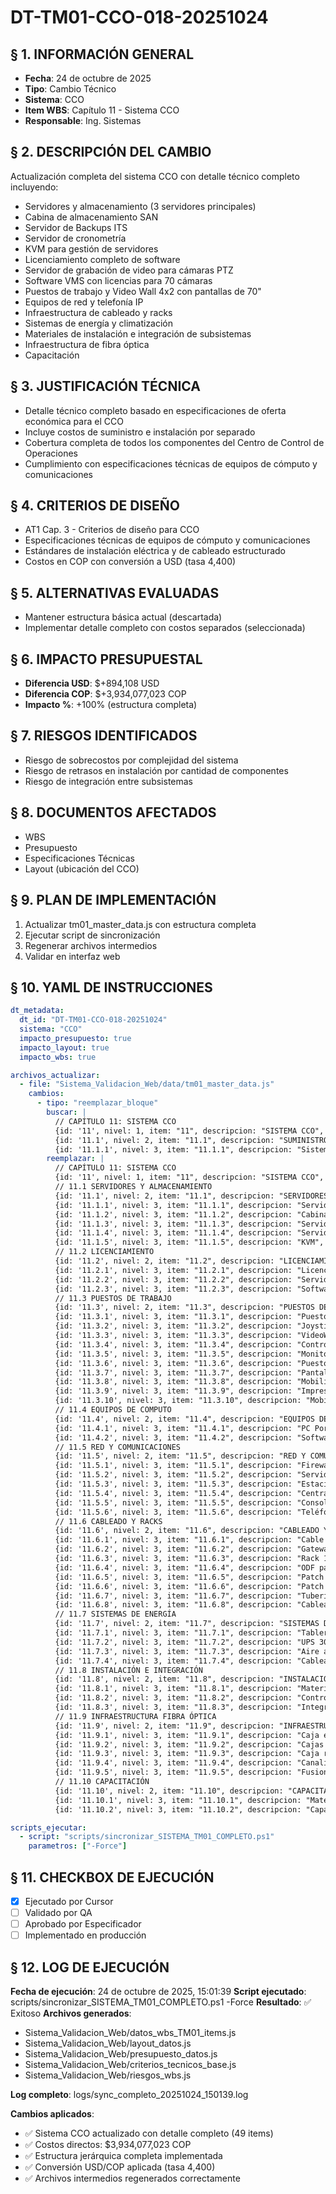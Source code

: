 # DT-TM01-CCO-018-20251024

## § 1. INFORMACIÓN GENERAL
- **Fecha**: 24 de octubre de 2025
- **Tipo**: Cambio Técnico
- **Sistema**: CCO
- **Item WBS**: Capítulo 11 - Sistema CCO
- **Responsable**: Ing. Sistemas

## § 2. DESCRIPCIÓN DEL CAMBIO
Actualización completa del sistema CCO con detalle técnico completo incluyendo:
- Servidores y almacenamiento (3 servidores principales)
- Cabina de almacenamiento SAN
- Servidor de Backups ITS
- Servidor de cronometría
- KVM para gestión de servidores
- Licenciamiento completo de software
- Servidor de grabación de video para cámaras PTZ
- Software VMS con licencias para 70 cámaras
- Puestos de trabajo y Video Wall 4x2 con pantallas de 70"
- Equipos de red y telefonía IP
- Infraestructura de cableado y racks
- Sistemas de energía y climatización
- Materiales de instalación e integración de subsistemas
- Infraestructura de fibra óptica
- Capacitación

## § 3. JUSTIFICACIÓN TÉCNICA
- Detalle técnico completo basado en especificaciones de oferta económica para el CCO
- Incluye costos de suministro e instalación por separado
- Cobertura completa de todos los componentes del Centro de Control de Operaciones
- Cumplimiento con especificaciones técnicas de equipos de cómputo y comunicaciones

## § 4. CRITERIOS DE DISEÑO
- AT1 Cap. 3 - Criterios de diseño para CCO
- Especificaciones técnicas de equipos de cómputo y comunicaciones
- Estándares de instalación eléctrica y de cableado estructurado
- Costos en COP con conversión a USD (tasa 4,400)

## § 5. ALTERNATIVAS EVALUADAS
- Mantener estructura básica actual (descartada)
- Implementar detalle completo con costos separados (seleccionada)

## § 6. IMPACTO PRESUPUESTAL
- **Diferencia USD**: $+894,108 USD
- **Diferencia COP**: $+3,934,077,023 COP
- **Impacto %**: +100% (estructura completa)

## § 7. RIESGOS IDENTIFICADOS
- Riesgo de sobrecostos por complejidad del sistema
- Riesgo de retrasos en instalación por cantidad de componentes
- Riesgo de integración entre subsistemas

## § 8. DOCUMENTOS AFECTADOS
- WBS
- Presupuesto
- Especificaciones Técnicas
- Layout (ubicación del CCO)

## § 9. PLAN DE IMPLEMENTACIÓN
1. Actualizar tm01_master_data.js con estructura completa
2. Ejecutar script de sincronización
3. Regenerar archivos intermedios
4. Validar en interfaz web

## § 10. YAML DE INSTRUCCIONES
```yaml
dt_metadata:
  dt_id: "DT-TM01-CCO-018-20251024"
  sistema: "CCO"
  impacto_presupuesto: true
  impacto_layout: true
  impacto_wbs: true

archivos_actualizar:
  - file: "Sistema_Validacion_Web/data/tm01_master_data.js"
    cambios:
      - tipo: "reemplazar_bloque"
        buscar: |
          // CAPÍTULO 11: SISTEMA CCO
          {id: '11', nivel: 1, item: "11", descripcion: "SISTEMA CCO", sistema: "CCO", tipo: "capitulo"},
          {id: '11.1', nivel: 2, item: "11.1", descripcion: "SUMINISTROS CCO", sistema: "CCO", tipo: "subcapitulo"},
          {id: '11.1.1', nivel: 3, item: "11.1.1", descripcion: "Sistema completo CCO", sistema: "CCO", cantidad: "1", unidad: "CCO", tipo: "item", criterio: "AT1 Cap. 3", vu: "1,165,000", vuCOP: "5,126,000,000", total: "1,165,000", totalCOP: "5,126,000,000"},
        reemplazar: |
          // CAPÍTULO 11: SISTEMA CCO
          {id: '11', nivel: 1, item: "11", descripcion: "SISTEMA CCO", sistema: "CCO", tipo: "capitulo"},
          // 11.1 SERVIDORES Y ALMACENAMIENTO
          {id: '11.1', nivel: 2, item: "11.1", descripcion: "SERVIDORES Y ALMACENAMIENTO", sistema: "CCO", tipo: "subcapitulo"},
          {id: '11.1.1', nivel: 3, item: "11.1.1", descripcion: "Servidores", sistema: "CCO", cantidad: "3", unidad: "UND", tipo: "item", criterio: "Servidores principales", vu: "62,835", vuCOP: "276,476,873", total: "204,951", totalCOP: "901,784,610"},
          {id: '11.1.2', nivel: 3, item: "11.1.2", descripcion: "Cabina de almacenamiento", sistema: "CCO", cantidad: "1", unidad: "UND", tipo: "item", criterio: "SAN 10TB", vu: "25,112", vuCOP: "110,495,546", total: "25,112", totalCOP: "110,495,546"},
          {id: '11.1.3', nivel: 3, item: "11.1.3", descripcion: "Servidor de Backups ITS", sistema: "CCO", cantidad: "1", unidad: "UND", tipo: "item", criterio: "Respaldo datos", vu: "14,772", vuCOP: "64,997,379", total: "14,772", totalCOP: "64,997,379"},
          {id: '11.1.4', nivel: 3, item: "11.1.4", descripcion: "Servidor de cronometría", sistema: "CCO", cantidad: "1", unidad: "UND", tipo: "item", criterio: "Sincronización tiempo", vu: "9,058", vuCOP: "39,852,668", total: "14,539", totalCOP: "63,970,665"},
          {id: '11.1.5', nivel: 3, item: "11.1.5", descripcion: "KVM", sistema: "CCO", cantidad: "1", unidad: "UND", tipo: "item", criterio: "Gestión servidores", vu: "4,255", vuCOP: "18,722,734", total: "4,957", totalCOP: "21,815,065"},
          // 11.2 LICENCIAMIENTO
          {id: '11.2', nivel: 2, item: "11.2", descripcion: "LICENCIAMIENTO", sistema: "CCO", tipo: "subcapitulo"},
          {id: '11.2.1', nivel: 3, item: "11.2.1", descripcion: "Licenciamiento general", sistema: "CCO", cantidad: "1", unidad: "GLB", tipo: "item", criterio: "Licencias por Tags", vu: "154,018", vuCOP: "677,679,315", total: "154,018", totalCOP: "677,679,315"},
          {id: '11.2.2', nivel: 3, item: "11.2.2", descripcion: "Servidor grabación video PTZ", sistema: "CCO", cantidad: "1", unidad: "UND", tipo: "item", criterio: "50TB capacidad", vu: "19,172", vuCOP: "84,358,292", total: "19,172", totalCOP: "84,358,292"},
          {id: '11.2.3', nivel: 3, item: "11.2.3", descripcion: "Software VMS para 70 cámaras PTZ", sistema: "CCO", cantidad: "1", unidad: "UND", tipo: "item", criterio: "Gestión video", vu: "12,831", vuCOP: "56,458,000", total: "12,831", totalCOP: "56,458,000"},
          // 11.3 PUESTOS DE TRABAJO
          {id: '11.3', nivel: 2, item: "11.3", descripcion: "PUESTOS DE TRABAJO", sistema: "CCO", tipo: "subcapitulo"},
          {id: '11.3.1', nivel: 3, item: "11.3.1", descripcion: "Puesto de trabajo VMS", sistema: "CCO", cantidad: "1", unidad: "UND", tipo: "item", criterio: "Estación VMS", vu: "6,456", vuCOP: "28,405,693", total: "6,608", totalCOP: "29,077,834"},
          {id: '11.3.2', nivel: 3, item: "11.3.2", descripcion: "Joystick", sistema: "CCO", cantidad: "1", unidad: "UND", tipo: "item", criterio: "Control PTZ", vu: "1,571", vuCOP: "6,916,220", total: "1,571", totalCOP: "6,916,220"},
          {id: '11.3.3', nivel: 3, item: "11.3.3", descripcion: "VideoWall 4x2 pantallas 70\"", sistema: "CCO", cantidad: "1", unidad: "UND", tipo: "item", criterio: "VideoWall LCD", vu: "21,694", vuCOP: "95,452,998", total: "22,239", totalCOP: "97,851,196"},
          {id: '11.3.4', nivel: 3, item: "11.3.4", descripcion: "Controlador Video Wall", sistema: "CCO", cantidad: "1", unidad: "UND", tipo: "item", criterio: "Control VideoWall", vu: "17,828", vuCOP: "78,445,981", total: "18,131", totalCOP: "79,774,839"},
          {id: '11.3.5', nivel: 3, item: "11.3.5", descripcion: "Monitor 55\" sala de crisis", sistema: "CCO", cantidad: "1", unidad: "UND", tipo: "item", criterio: "Monitor crisis", vu: "6,329", vuCOP: "27,850,000", total: "6,329", totalCOP: "27,850,000"},
          {id: '11.3.6', nivel: 3, item: "11.3.6", descripcion: "Puestos operador + Jefe ITS", sistema: "CCO", cantidad: "4", unidad: "UND", tipo: "item", criterio: "Estaciones operación", vu: "6,456", vuCOP: "28,405,693", total: "26,434", totalCOP: "116,311,335"},
          {id: '11.3.7', nivel: 3, item: "11.3.7", descripcion: "Pantallas 21\" operadores + KVM", sistema: "CCO", cantidad: "9", unidad: "UND", tipo: "item", criterio: "Monitores operación", vu: "2,770", vuCOP: "12,189,721", total: "25,483", totalCOP: "112,127,574"},
          {id: '11.3.8', nivel: 3, item: "11.3.8", descripcion: "Mobiliario puestos operador", sistema: "CCO", cantidad: "6", unidad: "UND", tipo: "item", criterio: "Mesa + Silla", vu: "1,123", vuCOP: "4,942,577", total: "24,340", totalCOP: "107,098,186"},
          {id: '11.3.9', nivel: 3, item: "11.3.9", descripcion: "Impresora a color", sistema: "CCO", cantidad: "1", unidad: "UND", tipo: "item", criterio: "Impresión color", vu: "1,129", vuCOP: "4,968,343", total: "1,304", totalCOP: "5,736,624"},
          {id: '11.3.10', nivel: 3, item: "11.3.10", descripcion: "Mobiliario impresora", sistema: "CCO", cantidad: "1", unidad: "UND", tipo: "item", criterio: "Mobiliario impresora", vu: "666", vuCOP: "2,931,900", total: "911", totalCOP: "4,007,493"},
          // 11.4 EQUIPOS DE COMPUTO
          {id: '11.4', nivel: 2, item: "11.4", descripcion: "EQUIPOS DE COMPUTO", sistema: "CCO", tipo: "subcapitulo"},
          {id: '11.4.1', nivel: 3, item: "11.4.1", descripcion: "PC Portátil trabajo pesado", sistema: "CCO", cantidad: "1", unidad: "UND", tipo: "item", criterio: "Escritorio remoto", vu: "6,175", vuCOP: "27,170,625", total: "6,175", totalCOP: "27,170,625"},
          {id: '11.4.2', nivel: 3, item: "11.4.2", descripcion: "Software y licencia SCADA portátil", sistema: "CCO", cantidad: "1", unidad: "UND", tipo: "item", criterio: "SCADA móvil", vu: "39,521", vuCOP: "173,892,000", total: "39,521", totalCOP: "173,892,000"},
          // 11.5 RED Y COMUNICACIONES
          {id: '11.5', nivel: 2, item: "11.5", descripcion: "RED Y COMUNICACIONES", sistema: "CCO", tipo: "subcapitulo"},
          {id: '11.5.1', nivel: 3, item: "11.5.1", descripcion: "Firewall", sistema: "CCO", cantidad: "2", unidad: "UND", tipo: "item", criterio: "Seguridad red", vu: "8,039", vuCOP: "35,374,700", total: "16,079", totalCOP: "70,749,400"},
          {id: '11.5.2', nivel: 3, item: "11.5.2", descripcion: "Servidor SOS", sistema: "CCO", cantidad: "1", unidad: "UND", tipo: "item", criterio: "Servidor SOS", vu: "23,909", vuCOP: "105,202,391", total: "23,909", totalCOP: "105,202,391"},
          {id: '11.5.3', nivel: 3, item: "11.5.3", descripcion: "Estación operador SOS", sistema: "CCO", cantidad: "1", unidad: "UND", tipo: "item", criterio: "Estación SOS", vu: "3,972", vuCOP: "17,478,301", total: "3,972", totalCOP: "17,478,301"},
          {id: '11.5.4', nivel: 3, item: "11.5.4", descripcion: "Central IP", sistema: "CCO", cantidad: "1", unidad: "UND", tipo: "item", criterio: "Telefonía IP", vu: "3,096", vuCOP: "13,624,846", total: "3,402", totalCOP: "14,969,337"},
          {id: '11.5.5', nivel: 3, item: "11.5.5", descripcion: "Consola central IP", sistema: "CCO", cantidad: "1", unidad: "UND", tipo: "item", criterio: "Consola telefonía", vu: "366", vuCOP: "1,611,415", total: "2,841", totalCOP: "12,502,248"},
          {id: '11.5.6', nivel: 3, item: "11.5.6", descripcion: "Teléfonos IP", sistema: "CCO", cantidad: "20", unidad: "UND", tipo: "item", criterio: "Teléfonos VoIP", vu: "126", vuCOP: "555,938", total: "2,527", totalCOP: "11,118,755"},
          // 11.6 CABLEADO Y RACKS
          {id: '11.6', nivel: 2, item: "11.6", descripcion: "CABLEADO Y RACKS", sistema: "CCO", tipo: "subcapitulo"},
          {id: '11.6.1', nivel: 3, item: "11.6.1", descripcion: "Cable UTP Cat 6", sistema: "CCO", cantidad: "800", unidad: "ML", tipo: "item", criterio: "Cableado datos", vu: "1.59", vuCOP: "7,003", total: "4,142", totalCOP: "18,226,639"},
          {id: '11.6.2', nivel: 3, item: "11.6.2", descripcion: "Gateway GSM 4 vías", sistema: "CCO", cantidad: "1", unidad: "UND", tipo: "item", criterio: "Comunicación GSM", vu: "1,423", vuCOP: "6,261,297", total: "1,640", totalCOP: "7,218,200"},
          {id: '11.6.3', nivel: 3, item: "11.6.3", descripcion: "Rack 19\" 42U", sistema: "CCO", cantidad: "3", unidad: "UND", tipo: "item", criterio: "Infraestructura TI", vu: "1,277", vuCOP: "5,618,377", total: "4,121", totalCOP: "18,136,037"},
          {id: '11.6.4', nivel: 3, item: "11.6.4", descripcion: "ODF para 48 fibras", sistema: "CCO", cantidad: "3", unidad: "UND", tipo: "item", criterio: "Distribución fibra", vu: "110", vuCOP: "485,000", total: "330", totalCOP: "1,455,000"},
          {id: '11.6.5', nivel: 3, item: "11.6.5", descripcion: "Patch Panel", sistema: "CCO", cantidad: "3", unidad: "UND", tipo: "item", criterio: "Distribución datos", vu: "203", vuCOP: "893,000", total: "608", totalCOP: "2,679,000"},
          {id: '11.6.6', nivel: 3, item: "11.6.6", descripcion: "Patch Cord fibra óptica", sistema: "CCO", cantidad: "48", unidad: "UND", tipo: "item", criterio: "Conexión fibra", vu: "7", vuCOP: "31,385", total: "687", totalCOP: "3,023,467"},
          {id: '11.6.7', nivel: 3, item: "11.6.7", descripcion: "Tubería IMC 3/4\"", sistema: "CCO", cantidad: "18", unidad: "ML", tipo: "item", criterio: "Canalización", vu: "17.41", vuCOP: "76,579", total: "313", totalCOP: "1,378,424"},
          {id: '11.6.8', nivel: 3, item: "11.6.8", descripcion: "Cableado 3x10 Energía", sistema: "CCO", cantidad: "20", unidad: "ML", tipo: "item", criterio: "Cableado energía", vu: "2,900", vuCOP: "12,759,480", total: "82,443", totalCOP: "362,748,940"},
          // 11.7 SISTEMAS DE ENERGÍA
          {id: '11.7', nivel: 2, item: "11.7", descripcion: "SISTEMAS DE ENERGÍA", sistema: "CCO", tipo: "subcapitulo"},
          {id: '11.7.1', nivel: 3, item: "11.7.1", descripcion: "Tablero de energía", sistema: "CCO", cantidad: "1", unidad: "UND", tipo: "item", criterio: "Interruptores monopolares", vu: "1,923", vuCOP: "8,461,488", total: "2,387", totalCOP: "10,505,116"},
          {id: '11.7.2', nivel: 3, item: "11.7.2", descripcion: "UPS 30 KVA bifásica", sistema: "CCO", cantidad: "1", unidad: "UND", tipo: "item", criterio: "Respaldo energético", vu: "16,011", vuCOP: "70,450,000", total: "16,866", totalCOP: "74,210,000"},
          {id: '11.7.3', nivel: 3, item: "11.7.3", descripcion: "Aire acondicionado", sistema: "CCO", cantidad: "1", unidad: "UND", tipo: "item", criterio: "Climatización", vu: "7,238", vuCOP: "31,845,800", total: "8,460", totalCOP: "37,223,767"},
          {id: '11.7.4', nivel: 3, item: "11.7.4", descripcion: "Cableado energía aire acondicionado", sistema: "CCO", cantidad: "1", unidad: "GLB", tipo: "item", criterio: "Cableado climatización", vu: "1,420", vuCOP: "6,250,000", total: "2,011", totalCOP: "8,850,000"},
          // 11.8 INSTALACIÓN E INTEGRACIÓN
          {id: '11.8', nivel: 2, item: "11.8", descripcion: "INSTALACIÓN E INTEGRACIÓN", sistema: "CCO", tipo: "subcapitulo"},
          {id: '11.8.1', nivel: 3, item: "11.8.1", descripcion: "Material de instalación", sistema: "CCO", cantidad: "1", unidad: "GLB", tipo: "item", criterio: "Canaletas y accesorios", vu: "4,630", vuCOP: "20,370,891", total: "5,793", totalCOP: "25,487,892"},
          {id: '11.8.2', nivel: 3, item: "11.8.2", descripcion: "Control de Accesos", sistema: "CCO", cantidad: "1", unidad: "GLB", tipo: "item", criterio: "Integración peajes-SCADA", vu: "17,233", vuCOP: "75,825,701", total: "25,103", totalCOP: "110,452,596"},
          {id: '11.8.3', nivel: 3, item: "11.8.3", descripcion: "Integración subsistemas SCADA", sistema: "CCO", cantidad: "1", unidad: "GLB", tipo: "item", criterio: "Integración completa", vu: "52,273", vuCOP: "230,000,000", total: "52,273", totalCOP: "230,000,000"},
          // 11.9 INFRAESTRUCTURA FIBRA ÓPTICA
          {id: '11.9', nivel: 2, item: "11.9", descripcion: "INFRAESTRUCTURA FIBRA ÓPTICA", sistema: "CCO", tipo: "subcapitulo"},
          {id: '11.9.1', nivel: 3, item: "11.9.1", descripcion: "Caja empalme tipo botella", sistema: "CCO", cantidad: "1", unidad: "UND", tipo: "item", criterio: "Empalme 48 hilos", vu: "44", vuCOP: "192,904", total: "83", totalCOP: "363,167"},
          {id: '11.9.2', nivel: 3, item: "11.9.2", descripcion: "Cajas Red Troncal 80x80x80", sistema: "CCO", cantidad: "2", unidad: "UND", tipo: "item", criterio: "Distribución troncal", vu: "219", vuCOP: "962,106", total: "809", totalCOP: "3,559,556"},
          {id: '11.9.3', nivel: 3, item: "11.9.3", descripcion: "Caja reserva micro cable FO", sistema: "CCO", cantidad: "1", unidad: "UND", tipo: "item", criterio: "Reserva fibra", vu: "104", vuCOP: "455,761", total: "126", totalCOP: "553,216"},
          {id: '11.9.4', nivel: 3, item: "11.9.4", descripcion: "Canalización ducto Conduit 1.5\"", sistema: "CCO", cantidad: "1", unidad: "UND", tipo: "item", criterio: "Canalización FO", vu: "60", vuCOP: "263,833", total: "575", totalCOP: "2,529,096"},
          {id: '11.9.5', nivel: 3, item: "11.9.5", descripcion: "Fusiones", sistema: "CCO", cantidad: "96", unidad: "UND", tipo: "item", criterio: "Empalme fibra", vu: "2", vuCOP: "7,441", total: "1,155", totalCOP: "5,083,680"},
          // 11.10 CAPACITACIÓN
          {id: '11.10', nivel: 2, item: "11.10", descripcion: "CAPACITACIÓN", sistema: "CCO", tipo: "subcapitulo"},
          {id: '11.10.1', nivel: 3, item: "11.10.1", descripcion: "Material de montaje", sistema: "CCO", cantidad: "1", unidad: "GLB", tipo: "item", criterio: "Material montaje", vu: "677", vuCOP: "2,977,794", total: "677", totalCOP: "2,977,794"},
          {id: '11.10.2', nivel: 3, item: "11.10.2", descripcion: "Capacitación", sistema: "CCO", cantidad: "1", unidad: "GLB", tipo: "item", criterio: "Transferencia conocimiento", vu: "2,045", vuCOP: "9,000,000", total: "2,045", totalCOP: "9,000,000"}

scripts_ejecutar:
  - script: "scripts/sincronizar_SISTEMA_TM01_COMPLETO.ps1"
    parametros: ["-Force"]
```

## § 11. CHECKBOX DE EJECUCIÓN
- [x] Ejecutado por Cursor
- [ ] Validado por QA
- [ ] Aprobado por Especificador
- [ ] Implementado en producción

## § 12. LOG DE EJECUCIÓN
**Fecha de ejecución**: 24 de octubre de 2025, 15:01:39
**Script ejecutado**: scripts/sincronizar_SISTEMA_TM01_COMPLETO.ps1 -Force
**Resultado**: ✅ Exitoso
**Archivos generados**:
- Sistema_Validacion_Web/datos_wbs_TM01_items.js
- Sistema_Validacion_Web/layout_datos.js
- Sistema_Validacion_Web/presupuesto_datos.js
- Sistema_Validacion_Web/criterios_tecnicos_base.js
- Sistema_Validacion_Web/riesgos_wbs.js

**Log completo**: logs/sync_completo_20251024_150139.log

**Cambios aplicados**:
- ✅ Sistema CCO actualizado con detalle completo (49 items)
- ✅ Costos directos: $3,934,077,023 COP
- ✅ Estructura jerárquica completa implementada
- ✅ Conversión USD/COP aplicada (tasa 4,400)
- ✅ Archivos intermedios regenerados correctamente
